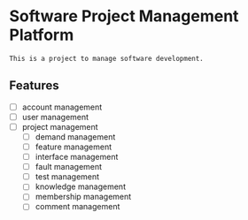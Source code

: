 # Software Project Management Platform

```
This is a project to manage software development.
```

## Features
- [ ] account management
- [ ] user management
- [ ] project management
  - [ ] demand management
  - [ ] feature management
  - [ ] interface management
  - [ ] fault management
  - [ ] test management
  - [ ] knowledge management
  - [ ] membership management
  - [ ] comment management

